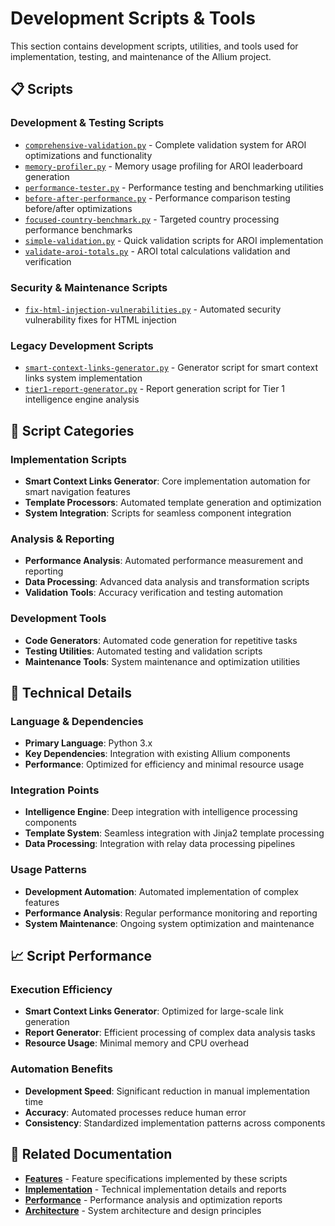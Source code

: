 # Development Scripts & Tools

This section contains development scripts, utilities, and tools used for implementation, testing, and maintenance of the Allium project.

## 📋 Scripts

### **Development & Testing Scripts**
- [`comprehensive-validation.py`](comprehensive-validation.py) - Complete validation system for AROI optimizations and functionality
- [`memory-profiler.py`](memory-profiler.py) - Memory usage profiling for AROI leaderboard generation
- [`performance-tester.py`](performance-tester.py) - Performance testing and benchmarking utilities
- [`before-after-performance.py`](before-after-performance.py) - Performance comparison testing before/after optimizations
- [`focused-country-benchmark.py`](focused-country-benchmark.py) - Targeted country processing performance benchmarks
- [`simple-validation.py`](simple-validation.py) - Quick validation scripts for AROI implementation
- [`validate-aroi-totals.py`](validate-aroi-totals.py) - AROI total calculations validation and verification

### **Security & Maintenance Scripts**
- [`fix-html-injection-vulnerabilities.py`](fix-html-injection-vulnerabilities.py) - Automated security vulnerability fixes for HTML injection

### **Legacy Development Scripts**
- [`smart-context-links-generator.py`](smart-context-links-generator.py) - Generator script for smart context links system implementation
- [`tier1-report-generator.py`](tier1-report-generator.py) - Report generation script for Tier 1 intelligence engine analysis

## 🎯 Script Categories

### **Implementation Scripts**
- **Smart Context Links Generator**: Core implementation automation for smart navigation features
- **Template Processors**: Automated template generation and optimization
- **System Integration**: Scripts for seamless component integration

### **Analysis & Reporting**
- **Performance Analysis**: Automated performance measurement and reporting
- **Data Processing**: Advanced data analysis and transformation scripts
- **Validation Tools**: Accuracy verification and testing automation

### **Development Tools**
- **Code Generators**: Automated code generation for repetitive tasks
- **Testing Utilities**: Automated testing and validation scripts
- **Maintenance Tools**: System maintenance and optimization utilities

## 🔧 Technical Details

### **Language & Dependencies**
- **Primary Language**: Python 3.x
- **Key Dependencies**: Integration with existing Allium components
- **Performance**: Optimized for efficiency and minimal resource usage

### **Integration Points**
- **Intelligence Engine**: Deep integration with intelligence processing components
- **Template System**: Seamless integration with Jinja2 template processing
- **Data Processing**: Integration with relay data processing pipelines

### **Usage Patterns**
- **Development Automation**: Automated implementation of complex features
- **Performance Analysis**: Regular performance monitoring and reporting
- **System Maintenance**: Ongoing system optimization and maintenance

## 📈 Script Performance

### **Execution Efficiency**
- **Smart Context Links Generator**: Optimized for large-scale link generation
- **Report Generator**: Efficient processing of complex data analysis tasks
- **Resource Usage**: Minimal memory and CPU overhead

### **Automation Benefits**
- **Development Speed**: Significant reduction in manual implementation time
- **Accuracy**: Automated processes reduce human error
- **Consistency**: Standardized implementation patterns across components

## 🔗 Related Documentation

- **[Features](../features/)** - Feature specifications implemented by these scripts
- **[Implementation](../implementation/)** - Technical implementation details and reports
- **[Performance](../performance/)** - Performance analysis and optimization reports
- **[Architecture](../architecture/)** - System architecture and design principles